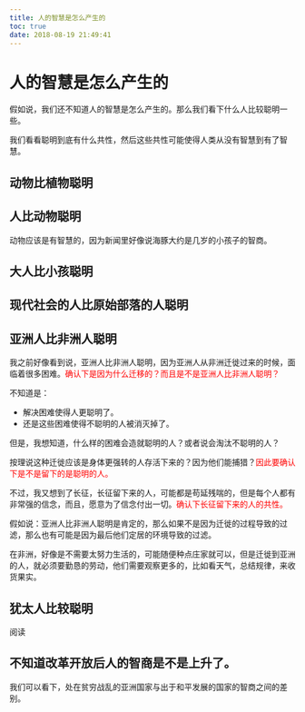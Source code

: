 ```yaml
---
title: 人的智慧是怎么产生的
toc: true
date: 2018-08-19 21:49:41
---
```


# 人的智慧是怎么产生的

假如说，我们还不知道人的智慧是怎么产生的。那么我们看下什么人比较聪明一些。

我们看看聪明到底有什么共性，然后这些共性可能使得人类从没有智慧到有了智慧。

## 动物比植物聪明




## 人比动物聪明

动物应该是有智慧的，因为新闻里好像说海豚大约是几岁的小孩子的智商。


## 大人比小孩聪明




## 现代社会的人比原始部落的人聪明


## 亚洲人比非洲人聪明


我之前好像看到说，亚洲人比非洲人聪明，因为亚洲人从非洲迁徙过来的时候，面临着很多困难。<span style="color:red;">确认下是因为什么迁移的？而且是不是亚洲人比非洲人聪明？</span>

不知道是：

- 解决困难使得人更聪明了。
- 还是这些困难使得不聪明的人被消灭掉了。


但是，我想知道，什么样的困难会造就聪明的人？或者说会淘汰不聪明的人？

按理说这种迁徙应该是身体更强转的人存活下来的？因为他们能捕猎？<span style="color:red;">因此要确认下是不是留下的是聪明的人。</span>

不过，我又想到了长征，长征留下来的人，可能都是苟延残喘的，但是每个人都有非常强的信念，而且，愿意为了信念付出一切。<span style="color:red;">确认下长征留下来的人的共性。</span>



假如说：亚洲人比非洲人聪明是肯定的，那么如果不是因为迁徙的过程导致的过滤，那么也有可能是因为最后他们定居的环境导致的过滤。

在非洲，好像是不需要太努力生活的，可能随便种点庄家就可以，但是迁徙到亚洲的人，就必须要勤恳的劳动，他们需要观察更多的，比如看天气，总结规律，来收货果实。




## 犹太人比较聪明

阅读




## 不知道改革开放后人的智商是不是上升了。

我们可以看下，处在贫穷战乱的亚洲国家与出于和平发展的国家的智商之间的差别。
